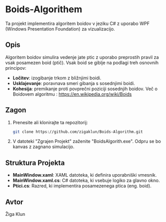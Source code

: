 # Boids-Algorithem

Ta projekt implementira algoritem boidov v jeziku C# z uporabo WPF (Windows Presentation Foundation) za vizualizacijo.

## Opis

Algoritem boidov simulira vedenje jate ptic z uporabo preprostih pravil za vsak posamezen boid (ptič). Vsak boid se giblje na podlagi treh osnovnih principov:
- **Ločitev**: izogibanje trkom z bližnjimi boidi.
- **Usklajevanje**: poravnava smeri gibanja s sosednjimi boidi.
- **Kohesija**: premikanje proti povprečni poziciji sosednjih boidov.
Več o Boidovem algoritmu : https://en.wikipedia.org/wiki/Boids

## Zagon

1. Prenesite ali klonirajte ta repozitorij:
    ```bash
    git clone https://github.com/zigaklun/Boids-Algorithm.git
    ```
2. V datoteki "Zgrajen Projekt" zaženite "BoidsAlgorith.exe". Odpru se bo kanvas z zagnano simulacijo.

## Struktura Projekta

- **MainWindow.xaml**: XAML datoteka, ki definira uporabniški vmesnik.
- **MainWindow.xaml.cs**: C# datoteka, ki vsebuje logiko za glavno okno.
- **Ptici.cs**: Razred, ki implementira posamezenega ptica (eng. boid).

## Avtor
Žiga Klun

